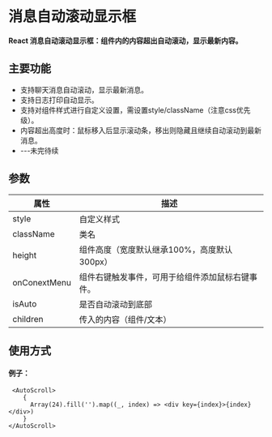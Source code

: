 # 消息自动滚动显示框

**React 消息自动滚动显示框：组件内的内容超出自动滚动，显示最新内容。**

## 主要功能

- 支持聊天消息自动滚动，显示最新消息。
- 支持日志打印自动显示。
- 支持对组件样式进行自定义设置，需设置style/className（注意css优先级）。
- 内容超出高度时：鼠标移入后显示滚动条，移出则隐藏且继续自动滚动到最新消息。
- ---未完待续

## 参数

| 属性         | 描述                                             |
| ------------ | ------------------------------------------------|
| style        | 自定义样式                                       |
| className    | 类名                                             |
| height       | 组件高度（宽度默认继承100%，高度默认300px）                     |
| onConextMenu | 组件右键触发事件，可用于给组件添加鼠标右键事件。 |
| isAuto       | 是否自动滚动到底部                               |
| children     | 传入的内容（组件/文本）                               |
## 使用方式

#### 例子：

```tsx
 <AutoScroll>
    {
      Array(24).fill('').map((_, index) => <div key={index}>{index}</div>)
    }
</AutoScroll>
```
